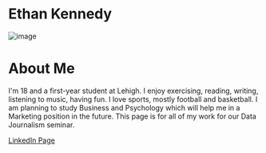 # Ethan Kennedy 

![image](https://user-images.githubusercontent.com/71404233/93617279-c519a880-f9a3-11ea-87ba-ecd81794f3d8.jpeg)



# About Me


I'm 18 and a first-year student at Lehigh. I enjoy exercising, reading, writing, listening to music, having fun. I love sports, mostly football and basketball. I am planning to study Business and Psychology which will help me in a Marketing position in the future. This page is for all of my work for our Data Journalism seminar. 

[LinkedIn Page](https://www.linkedin.com/in/ethan-kennedy-1b65741b2/)
